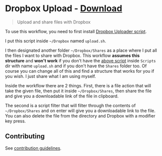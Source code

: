 # Dropbox Upload - [Download](https://github.com/nikitavoloboev/small-workflows/blob/master/birthday/Dropbox%20upload.alfredworkflow?raw=true)

> Upload and share files with Dropbox

To use this workflow, you need to first install [Dropbox Uploader script](https://github.com/andreafabrizi/Dropbox-Uploader/blob/master/dropbox_uploader.sh).

I put this script inside `~/Dropbox` named `upload.sh`.

I then designated another folder `~/Dropbox/Shares` as a place where I put all the files I want to share with Dropbox. This workflow **assumes this structure** and **won't work** if you don't have the [above script](https://github.com/andreafabrizi/Dropbox-Uploader/blob/master/dropbox_uploader.sh) inside `Scripts` dir with name `upload.sh` and if you don't have the `Shares` folder too. Of course you can change all of this and find a structure that works for you if you wish. I just share what I am using myself.

Inside the workflow there are 2 things. First, there is a file action that will take the given file, then put it inside `~/Dropbox/Shares`, then share the file and give you a downloadable link of the file in clipboard.

The second is a script filter that will filter through the contents of `~/Dropbox/Shares` and on enter will give you a downloadable link to the file. You can also delete the file from the directory and Dropbox with a modifier key press.

## Contributing

See [contribution guidelines](../CONTRIBUTING.md).
